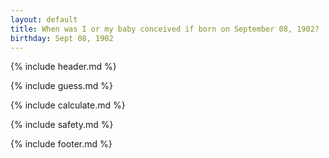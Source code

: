 ```yaml
---
layout: default
title: When was I or my baby conceived if born on September 08, 1902?
birthday: Sept 08, 1902
---
```


{% include header.md %}

{% include guess.md %}

{% include calculate.md %}

{% include safety.md %}

{% include footer.md %}



